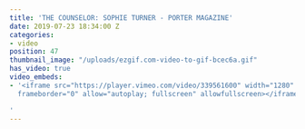 ```yaml
---
title: 'THE COUNSELOR: SOPHIE TURNER - PORTER MAGAZINE'
date: 2019-07-23 18:34:00 Z
categories:
- video
position: 47
thumbnail_image: "/uploads/ezgif.com-video-to-gif-bcec6a.gif"
has_video: true
video_embeds:
- '<iframe src="https://player.vimeo.com/video/339561600" width="1280" height="720"
  frameborder="0" allow="autoplay; fullscreen" allowfullscreen></iframe>

'
---
```


